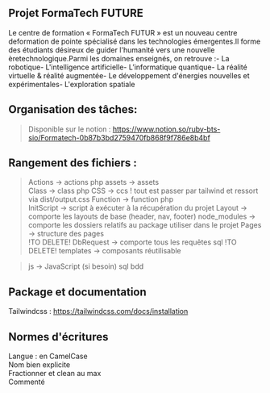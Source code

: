 ## Projet FormaTech FUTURE

Le centre de formation « FormaTech FUTUR » est un nouveau centre deformation de pointe spécialisé dans les technologies émergentes.Il forme des étudiants désireux de guider l'humanité vers une nouvelle èretechnologique.Parmi les domaines enseignés, on retrouve :- La robotique- L'intelligence artificielle- L’informatique quantique- La réalité virtuelle & réalité augmentée- Le développement d'énergies nouvelles et expérimentales- L'exploration spatiale

## Organisation des tâches:

> Disponible sur le notion :
> <https://www.notion.so/ruby-bts-sio/Formatech-0b87b3bd2759470fb868f9f786e8b4bf>

## Rangement des fichiers :

> Actions -> actions php
> assets -> assets  
> Class -> class php
> CSS -> ccs ! tout est passer par tailwind et ressort via dist/output.css
> Function -> function php  
> InitScript -> script à exécuter à la récupération du projet
> Layout -> comporte les layouts de base (header, nav, footer)
> node_modules -> comporte les dossiers relatifs au package utiliser dans le projet
> Pages -> structure des pages  
> !TO DELETE! DbRequest -> comporte tous les requêtes sql !TO DELETE!
> templates -> composants réutilisable

> js -> JavaScript (si besoin)
> sql bdd

## Package et documentation

Tailwindcss : <https://tailwindcss.com/docs/installation>

## Normes d'écritures

Langue : en
CamelCase  
Nom bien explicite  
Fractionner et clean au max  
Commenté
